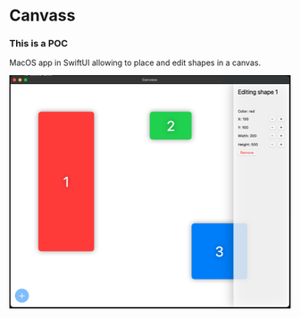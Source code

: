 # Canvass

### This is a POC

MacOS app in SwiftUI allowing to place and edit shapes in a canvas.

![screenshot](./screenshot.png "Screenshot")
